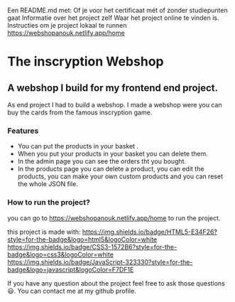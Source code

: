 Een README.md met:
Of je voor het certificaat mét of zonder studiepunten gaat
Informatie over het project zelf
Waar het project online te vinden is.
Instructies om je project lokaal te runnen
https://webshopanouk.netlify.app/home

# The inscryption Webshop 

## A webshop I build for my frontend end project.

As end project I had to build a webshop. I made a webshop were you can buy the cards from the famous inscryption game.

### Features

- You can put the products in your basket .
- When you put your products in your basket you can delete them.
- In the admin page you can see the orders tht you bought.
- In the products page you can delete a product, you can edit the products, you can make your own custom products and you can reset the whole JSON file.

### How to run the project?

you can go to https://webshopanouk.netlify.app/home to run the project.

this project is made with:
https://img.shields.io/badge/HTML5-E34F26?style=for-the-badge&logo=html5&logoColor=white
https://img.shields.io/badge/CSS3-1572B6?style=for-the-badge&logo=css3&logoColor=white
https://img.shields.io/badge/JavaScript-323330?style=for-the-badge&logo=javascript&logoColor=F7DF1E

If you have any question about the project feel free to ask those questions :smiley:. You can contact me at my github profile.